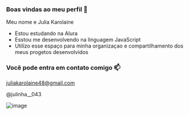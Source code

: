 ### Boas vindas ao meu perfil 💙

Meu nome e Julia Karolaine

- Estou estudando na Alura
- Esstou me desenvolvendo na linguagem JavaScript
- Utilizo esse espaço para minha organizaçao e compartilhamento dos meus progetos desenvolvidos

### Você pode entra em contato comigo 📫

juliakarolaine48@gmail.com

@julinha__043


![image](https://github.com/julinha43/julinha43/assets/132684680/1c0afe7a-b619-4231-8eb7-62c3ad2c0f1f)
